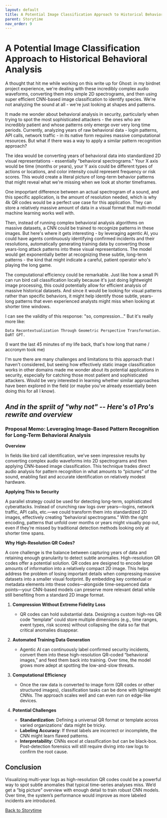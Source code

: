 ```yaml
---
layout: default
title: A Potential Image Classification Approach to Historical Behavioral Analysis 
parent: Storytime
nav_order: 9
---
```


# A Potential Image Classification Approach to Historical Behavioral Analysis 

A thought that hit me while working on this write up for Ghost: in my birdnet project experience, we're dealing with these incredibly complex audio waveforms, converting them into simple 2D spectrograms, and then using super efficient CNN-based image classification to identify species. We're not analyzing the sound at all - we're just looking at shapes and patterns.

It made me wonder about behavioral analysis in security, particularly when trying to spot the most sophisticated attackers - the ones who are incredibly patient and whose patterns only emerge over very long time periods. Currently, analyzing years of raw behavioral data - login patterns, API calls, network traffic - in its native form requires massive computational resources. But what if there was a way to apply a similar pattern recognition approach?

The idea would be converting years of behavioral data into standardized 2D visual representations - essentially "behavioral spectrograms." Your X axis would be time (months or years), your Y axis could be different types of actions or locations, and color intensity could represent frequency or risk scores. This would create a literal picture of long-term behavior patterns that might reveal what we're missing when we look at shorter timeframes.

One impoprtant difference between an actual spectrogram of a sound, and this specific application, is the amount of resolution needed, which is why 4k QR codes would be a perfect use case for this application. They can store a relatively massive amount of data in a visual format that multi-modal machine learning works well with. 

Then, instead of running complex behavioral analysis algorithms on massive datasets, a CNN could be trained to recognize patterns in these images. But here's where it gets interesting - by leveraging agentic AI, you could have agents continuously identifying confirmed incidents and their resolutions, automatically generating training data by converting those years-long attack patterns into these visual representations. The model would get exponentially better at recognizing these subtle, long-term patterns - the kind that might indicate a careful, patient operator who's playing the long game.

The computational efficiency could be remarkable. Just like how a small Pi can run bird call classification locally because it's just doing lightweight image processing, this could potentially allow for efficient analysis of massive historical datasets. And since it would be looking for visual patterns rather than specific behaviors, it might help identify those subtle, years-long patterns that even experienced analysts might miss when looking at shorter time windows. 

I can see the validity of this response: "so, compression..." But it's really more like: 

```Data Recontextualization Through Geometric Perspective Transformation. DaRT GPT. ``` 

(I want the last 45 minutes of my life back, that's how long that name / accronym took me)

I'm sure there are many challenges and limitations to this approach that I haven't considered, but seeing how effectively static image classification works in other domains made me wonder about its potential applications in security, especially for catching those most patient and sophisticated attackers. Would be very interested in learning whether similar approaches have been explored in the field (or maybe you've already essentially been doing this for all I know).

## _And in the spriit of "why not" -- Here's o1 Pro's rewrite and overview_

### Proposal Memo: Leveraging Image-Based Pattern Recognition for Long-Term Behavioral Analysis

**Overview**

In fields like bird call identification, we’ve seen impressive results by converting complex audio waveforms into 2D spectrograms and then applying CNN-based image classification. This technique trades direct audio analysis for pattern recognition in what amounts to “pictures” of the sound, enabling fast and accurate identification on relatively modest hardware.

**Applying This to Security**

A parallel strategy could be used for detecting long-term, sophisticated cyberattacks. Instead of crunching raw logs over years—logins, network traffic, API calls, etc.—we could transform them into standardized 2D images, effectively creating “behavioral spectrograms.” With the right encoding, patterns that unfold over months or years might visually pop out, even if they’re missed by traditional detection methods looking only at shorter time spans.

**Why High-Resolution QR Codes?**

A core challenge is the balance between capturing years of data and retaining enough granularity to detect subtle anomalies. High-resolution QR codes offer a potential solution. QR codes are designed to encode large amounts of information into a relatively compact 2D image. This helps address the problem of losing important details when compressing massive datasets into a smaller visual footprint. By embedding key contextual or metadata elements into these codes—alongside time-sequenced data points—your CNN-based models can preserve more relevant detail while still benefiting from a standard 2D image format.

1. **Compression Without Extreme Fidelity Loss**  

   - QR codes can hold substantial data. Designing a custom high-res QR code “template” could store multiple dimensions (e.g., time ranges, event types, risk scores) without collapsing the data so far that critical anomalies disappear.

2. **Automated Training Data Generation**  

   - Agentic AI can continuously label confirmed security incidents, convert them into these high-resolution QR-coded “behavioral images,” and feed them back into training. Over time, the model grows more adept at spotting the low-and-slow threats.

3. **Computational Efficiency**  

   - Once the raw data is converted to image form (QR codes or other structured images), classification tasks can be done with lightweight CNNs. The approach scales well and can even run on edge-like devices.

4. **Potential Challenges**  

   - **Standardization**: Defining a universal QR format or template across varied organizations’ data might be tricky.  
   - **Labeling Accuracy**: If threat labels are incorrect or incomplete, the CNN might learn flawed patterns.  
   - **Interpretability**: CNNs excel at classification but can be black-box. Post-detection forensics will still require diving into raw logs to confirm the root cause.

## Conclusion

Visualizing multi-year logs as high-resolution QR codes could be a powerful way to spot subtle anomalies that typical time-series analyses miss. We’d get a “big picture” overview with enough detail to train robust CNN models. Over time, the system’s performance would improve as more labeled incidents are introduced.


[Back to Storytime](/Portfolio/Storytime/index.html)
